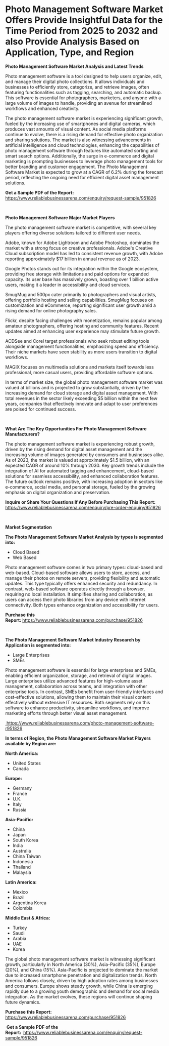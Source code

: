 <p><h1>Photo Management Software Market Offers Provide Insightful Data for the Time Period from 2025 to 2032 and also Provide Analysis Based on Application, Type, and Region</h1></p><p><strong>Photo Management Software Market Analysis and Latest Trends</strong></p>
<p><p>Photo management software is a tool designed to help users organize, edit, and manage their digital photo collections. It allows individuals and businesses to efficiently store, categorize, and retrieve images, often featuring functionalities such as tagging, searching, and automatic backup. This software is essential for photographers, marketers, and anyone with a large volume of images to handle, providing an avenue for streamlined workflows and enhanced creativity.</p><p>The photo management software market is experiencing significant growth, fueled by the increasing use of smartphones and digital cameras, which produces vast amounts of visual content. As social media platforms continue to evolve, there is a rising demand for effective photo organization and sharing solutions. The market is also witnessing advancements in artificial intelligence and cloud technologies, enhancing the capabilities of photo management software through features like automated sorting and smart search options. Additionally, the surge in e-commerce and digital marketing is prompting businesses to leverage photo management tools for better branding and customer engagement. The Photo Management Software Market is expected to grow at a CAGR of 6.2% during the forecast period, reflecting the ongoing need for efficient digital asset management solutions.</p></p>
<p><strong>Get a Sample PDF of the Report:&nbsp;</strong> <a href="https://www.reliablebusinessarena.com/enquiry/request-sample/951826?utm_campaign=3002&utm_medium=2&utm_source=Github&utm_content=ia&utm_term=17042025&utm_id=photo-management-software">https://www.reliablebusinessarena.com/enquiry/request-sample/951826</a></p>
<p>&nbsp;</p>
<p><strong>Photo Management Software Major Market Players</strong></p>
<p><p>The photo management software market is competitive, with several key players offering diverse solutions tailored to different user needs. </p><p>Adobe, known for Adobe Lightroom and Adobe Photoshop, dominates the market with a strong focus on creative professionals. Adobe's Creative Cloud subscription model has led to consistent revenue growth, with Adobe reporting approximately $17 billion in annual revenue as of 2023.</p><p>Google Photos stands out for its integration within the Google ecosystem, providing free storage with limitations and paid options for expanded capacity. Its user base has massively grown, boasting over 1 billion active users, making it a leader in accessibility and cloud services.</p><p>SmugMug and 500px cater primarily to photographers and visual artists, offering portfolio hosting and selling capabilities. SmugMug focuses on customization and eCommerce, reporting significant user growth amid a rising demand for online photography sales.</p><p>Flickr, despite facing challenges with monetization, remains popular among amateur photographers, offering hosting and community features. Recent updates aimed at enhancing user experience may stimulate future growth.</p><p>ACDSee and Corel target professionals who seek robust editing tools alongside management functionalities, emphasizing speed and efficiency. Their niche markets have seen stability as more users transition to digital workflows.</p><p>MAGIX focuses on multimedia solutions and markets itself towards less professional, more casual users, providing affordable software options.</p><p>In terms of market size, the global photo management software market was valued at billions and is projected to grow substantially, driven by the increasing demand for cloud storage and digital asset management. With total revenues in the sector likely exceeding $5 billion within the next few years, companies that effectively innovate and adapt to user preferences are poised for continued success.</p></p>
<p>&nbsp;</p>
<p><strong>What Are The Key Opportunities For Photo Management Software Manufacturers?</strong></p>
<p><p>The photo management software market is experiencing robust growth, driven by the rising demand for digital asset management and the increasing volume of images generated by consumers and businesses alike. As of 2023, the market is valued at approximately $1.5 billion, with an expected CAGR of around 10% through 2030. Key growth trends include the integration of AI for automated tagging and enhancement, cloud-based solutions for seamless accessibility, and enhanced collaboration features. The future outlook remains positive, with increasing adoption in sectors like e-commerce, social media, and personal storage, fueled by the growing emphasis on digital organization and preservation.</p></p>
<p><strong>Inquire or Share Your Questions If Any Before Purchasing This Report:</strong> <a href="https://www.reliablebusinessarena.com/enquiry/pre-order-enquiry/951826?utm_campaign=3002&utm_medium=2&utm_source=Github&utm_content=ia&utm_term=17042025&utm_id=photo-management-software">https://www.reliablebusinessarena.com/enquiry/pre-order-enquiry/951826</a></p>
<p>&nbsp;</p>
<p><strong>Market Segmentation</strong></p>
<p><strong>The Photo Management Software Market Analysis by types is segmented into:</strong></p>
<p><ul><li>Cloud Based</li><li>Web Based</li></ul></p>
<p><p>Photo management software comes in two primary types: cloud-based and web-based. Cloud-based software allows users to store, access, and manage their photos on remote servers, providing flexibility and automatic updates. This type typically offers enhanced security and redundancy. In contrast, web-based software operates directly through a browser, requiring no local installation. It simplifies sharing and collaboration, as users can access their photo libraries from any device with internet connectivity. Both types enhance organization and accessibility for users.</p></p>
<p><strong>Purchase this Report:&nbsp;</strong><a href="https://www.reliablebusinessarena.com/purchase/951826?utm_campaign=3002&utm_medium=2&utm_source=Github&utm_content=ia&utm_term=17042025&utm_id=photo-management-software">https://www.reliablebusinessarena.com/purchase/951826</a></p>
<p>&nbsp;</p>
<p><strong>The Photo Management Software Market Industry Research by Application is segmented into:</strong></p>
<p><ul><li>Large Enterprises</li><li>SMEs</li></ul></p>
<p><p>Photo management software is essential for large enterprises and SMEs, enabling efficient organization, storage, and retrieval of digital images. Large enterprises utilize advanced features for high-volume asset management, collaboration across teams, and integration with other enterprise tools. In contrast, SMEs benefit from user-friendly interfaces and cost-effective solutions, allowing them to maintain their visual content effectively without extensive IT resources. Both segments rely on this software to enhance productivity, streamline workflows, and improve marketing efforts through better visual asset management.</p></p>
<p><a href="https://www.reliablebusinessarena.com/photo-management-software-r951826?utm_campaign=3002&utm_medium=2&utm_source=Github&utm_content=ia&utm_term=17042025&utm_id=photo-management-software">&nbsp;https://www.reliablebusinessarena.com/photo-management-software-r951826</a></p>
<p><strong>In terms of Region, the Photo Management Software Market Players available by Region are:</strong></p>
<p>
    <p> <strong> North America: </strong>
        <ul>
            <li>United States</li>
            <li>Canada</li>
        </ul>
        </p> 
    <p> <strong> Europe: </strong>
        <ul>
            <li>Germany</li>
            <li>France</li>
            <li>U.K.</li>
            <li>Italy</li>
            <li>Russia</li>
        </ul>
        </p> 
    <p> <strong> Asia-Pacific: </strong>
        <ul>
            <li>China</li>
            <li>Japan</li>
            <li>South Korea</li>
            <li>India</li>
            <li>Australia</li>
            <li>China Taiwan</li>
            <li>Indonesia</li>
            <li>Thailand</li>
            <li>Malaysia</li>
        </ul>
        </p> 
    <p> <strong> Latin America: </strong>
        <ul>
            <li>Mexico</li>
            <li>Brazil</li>
            <li>Argentina Korea</li>
            <li>Colombia</li>
        </ul>
        </p> 
    <p> <strong> Middle East & Africa: </strong>
        <ul>
            <li>Turkey</li>
            <li>Saudi</li>
            <li>Arabia</li>
            <li>UAE</li>
            <li>Korea</li>
        </ul>
    </p>
    </p>
<p><p>The global photo management software market is witnessing significant growth, particularly in North America (30%), Asia-Pacific (35%), Europe (20%), and China (15%). Asia-Pacific is projected to dominate the market due to increased smartphone penetration and digitalization trends. North America follows closely, driven by high adoption rates among businesses and consumers. Europe shows steady growth, while China is emerging rapidly due to a growing youth demographic and demand for social media integration. As the market evolves, these regions will continue shaping future dynamics.</p></p>
<p><strong>Purchase this Report: </strong><a href="https://www.reliablebusinessarena.com/purchase/951826?utm_campaign=3002&utm_medium=2&utm_source=Github&utm_content=ia&utm_term=17042025&utm_id=photo-management-software">https://www.reliablebusinessarena.com/purchase/951826</a></p>
<p>&nbsp;<strong>Get a Sample PDF of the Report:&nbsp;&nbsp;</strong><a href="https://www.reliablebusinessarena.com/enquiry/request-sample/951826?utm_campaign=3002&utm_medium=2&utm_source=Github&utm_content=ia&utm_term=17042025&utm_id=photo-management-software">https://www.reliablebusinessarena.com/enquiry/request-sample/951826</a></p>
<p><strong></strong></p>
<p><p></p><p></p><p></p></p>
